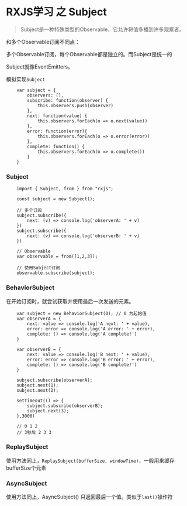# RXJS学习 之 Subject

> Subject是一种特殊类型的Observable，它允许将值多播到许多观察者。

和多个Observable订阅不同点：

多个Observable订阅，每个Observable都是独立的。而Subject是统一的
 
Subject就像EventEmitters。

模拟实现`Subject`
```
    var subject = {
        observers: [],
        subscribe: function(observer) {
            this.observers.push(observer)
        },
        next: function(value) {
            this.observers.forEach(o => o.next(value))    
        },
        error: function(error){
            this.observers.forEach(o => o.error(error))
        },
        complete: function() {
            this.observers.forEach(o => o.complete())
        }
    }
```

### Subject

```
    import { Subject, from } from "rxjs";

    const subject = new Subject();

    // 多个订阅
    subject.subscribe({
        next: (v) => console.log('observerA: ' + v)
    })
    subject.subscribe({
        next: (v) => console.log('observerB: ' + v)
    })

    // Observable
    var observable = from([1,2,3]);

    // 使用Subject订阅
    observable.subscribe(subject);
```

### BehaviorSubject

在开始订阅时，就尝试获取并使用最后一次发送的元素。

```
    var subject = new BehaviorSubject(0); // 0 为起始值
    var observerA = {
        next: value => console.log('A next: ' + value),
        error: error => console.log('A error: ' + error),
        complete: () => console.log('A complete!')
    }

    var observerB = {
        next: value => console.log('B next: ' + value),
        error: error => console.log('B error: ' + error),
        complete: () => console.log('B complete!')
    }

    subject.subscribe(observerA);
    subject.next(1);
    subject.next(2);

    setTimeout(() => {
        subject.subscribe(observerB); 
        subject.next(3);
    },3000)

    // 0 1 2
    // 3秒后 2 3 3
```

### ReplaySubject

使用方法同上，`ReplaySubject(bufferSize, windowTime)`，一般用来缓存bufferSize个元素


### AsyncSubject

使用方法同上，AsyncSubject() 只返回最后一个值。类似于`last()`操作符